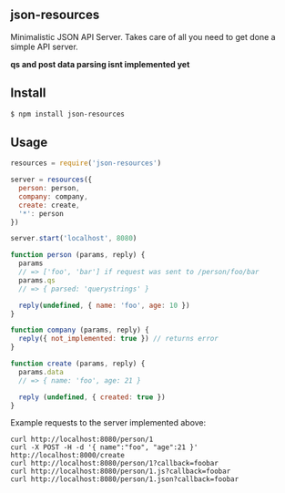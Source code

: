 ## json-resources

Minimalistic JSON API Server. Takes care of all you need to get done a simple API server.

**qs and post data parsing isnt implemented yet**

## Install

```bash
$ npm install json-resources
```

## Usage

```js
resources = require('json-resources')

server = resources({
  person: person,
  company: company,
  create: create,
  '*': person
})

server.start('localhost', 8080)

function person (params, reply) {
  params
  // => ['foo', 'bar'] if request was sent to /person/foo/bar
  params.qs
  // => { parsed: 'querystrings' }

  reply(undefined, { name: 'foo', age: 10 })
}

function company (params, reply) {
  reply({ not_implemented: true }) // returns error
}

function create (params, reply) {
  params.data
  // => { name: 'foo', age: 21 }

  reply (undefined, { created: true })
}
```

Example requests to the server implemented above:

```
curl http://localhost:8080/person/1
curl -X POST -H -d '{ name":"foo", "age":21 }' http://localhost:8000/create
curl http://localhost:8080/person/1?callback=foobar
curl http://localhost:8080/person/1.js?callback=foobar
curl http://localhost:8080/person/1.json?callback=foobar
```
